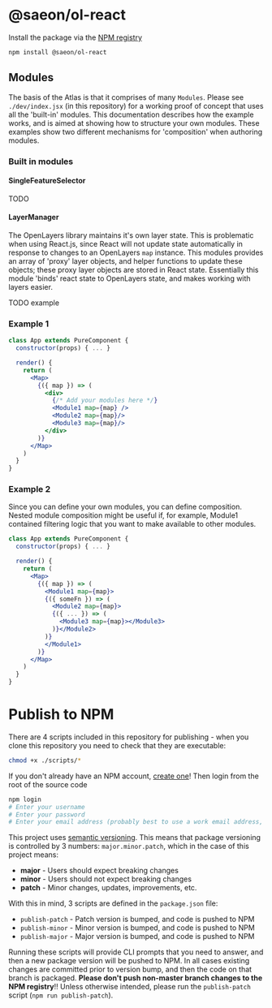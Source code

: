 # @saeon/ol-react

Install the package via the [NPM registry](https://npmjs.com/package/@saeon/atlas)

```sh
npm install @saeon/ol-react
```

## Modules

The basis of the Atlas is that it comprises of many `Modules`. Please see `./dev/index.jsx` (in this repository) for a working proof of concept that uses all the 'built-in' modules. This documentation describes how the example works, and is aimed at showing how to structure your own modules. These examples show two different mechanisms for 'composition' when authoring modules.

### Built in modules

#### SingleFeatureSelector

TODO

#### LayerManager

The OpenLayers library maintains it's own layer state. This is problematic when using React.js, since React will not update state automatically in response to changes to an OpenLayers `map` instance. This modules provides an array of 'proxy' layer objects, and helper functions to update these objects; these proxy layer objects are stored in React state. Essentially this module 'binds' react state to OpenLayers state, and makes working with layers easier.

TODO example

### Example 1

```jsx
class App extends PureComponent {
  constructor(props) { ... }

  render() {
    return (
      <Map>
        {({ map }) => (
          <div>
            {/* Add your modules here */}
            <Module1 map={map} />
            <Module2 map={map}/>
            <Module3 map={map}/>
          </div>
        )}
      </Map>
    )
  }
}
```

### Example 2

Since you can define your own modules, you can define composition. Nested module composition might be useful if, for example, Module1 contained filtering logic that you want to make available to other modules.

```jsx
class App extends PureComponent {
  constructor(props) { ... }

  render() {
    return (
      <Map>
        {({ map }) => (
          <Module1 map={map}>
          {({ someFn }) => (
            <Module2 map={map}>
            {({ ... }) => (
              <Module3 map={map}></Module3>
            )}</Module2>
          )}
          </Module1>
        )}
      </Map>
    )
  }
}
```

# Publish to NPM

There are 4 scripts included in this repository for publishing - when you clone this repository you need to check that they are executable:

```sh
chmod +x ./scripts/*
```

If you don't already have an NPM account, [create one](https://www.npmjs.com/login)! Then login from the root of the source code

```sh
npm login
# Enter your username
# Enter your password
# Enter your email address (probably best to use a work email address, since this is public)
```

This project uses [semantic versioning](https://docs.npmjs.com/about-semantic-versioning). This means that package versioning is controlled by 3 numbers: `major.minor.patch`, which in the case of this project means:

- **major** - Users should expect breaking changes
- **minor** - Users should not expect breaking changes
- **patch** - Minor changes, updates, improvements, etc.

With this in mind, 3 scripts are defined in the `package.json` file:

- `publish-patch` - Patch version is bumped, and code is pushed to NPM
- `publish-minor` - Minor version is bumped, and code is pushed to NPM
- `publish-major` - Major version is bumped, and code is pushed to NPM

Running these scripts will provide CLI prompts that you need to answer, and then a new package version will be pushed to NPM. In all cases existing changes are committed prior to version bump, and then the code on that branch is packaged. **Please don't push non-master branch changes to the NPM registry**!! Unless otherwise intended, please run the `publish-patch` script (`npm run publish-patch`).
